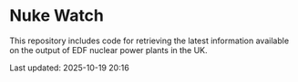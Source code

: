 # Nuke Watch

This repository includes code for retrieving the latest information available on the output of EDF nuclear power plants in the UK.

Last updated: 2025-10-19 20:16
